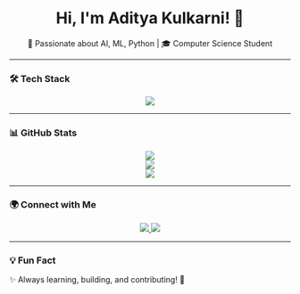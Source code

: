 <h1 align="center">Hi, I'm Aditya Kulkarni! 👋</h1>
<p align="center">
🚀 Passionate about AI, ML, Python | 🎓 Computer Science Student  
</p>

---

### 🛠 Tech Stack  
<p align="center">
  <img src="https://skillicons.dev/icons?i=python,cpp,tensorflow,raspberrypi,vscode" />
</p>

---

### 📊 GitHub Stats  
<p align="center">
  <img src="https://github-readme-streak-stats.vercel.app/?user=AdityaK-101&theme=radical" />
  <br>
  <img src="https://github-readme-stats.vercel.app/api?username=AdityaK-101&show_icons=true&theme=radical" />
  <br>
  <img src="https://github-readme-stats.vercel.app/api/top-langs/?username=AdityaK-101&layout=compact&theme=radical" />
</p>

---

### 🌍 Connect with Me  
<p align="center">
  <a href="https://linkedin.com/in/adityakulkarni">
    <img src="https://img.shields.io/badge/LinkedIn-0077B5?style=for-the-badge&logo=linkedin&logoColor=white" />
  </a>
  <a href="https://github.com/AdityaK-101">
    <img src="https://img.shields.io/badge/GitHub-181717?style=for-the-badge&logo=github&logoColor=white" />
  </a>
</p>

---

### 💡 Fun Fact  
✨ Always learning, building, and contributing! 🚀  
